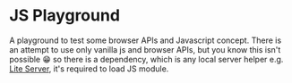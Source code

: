 # JS Playground
A playground to test some browser APIs and Javascript concept. There is an attempt to use only vanilla js and browser APIs, but you know this isn't possible 😁 so there is a dependency, which is any local server helper e.g. [Lite Server](https://www.npmjs.com/package/lite-server), it's required to load JS module.

